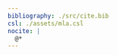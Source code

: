 ```yaml
---
bibliography: ./src/cite.bib
csl: ./assets/mla.csl
nocite: |
  @*
---
```


###### <name>

###### <course>

###### <instructor>

###### <date>
